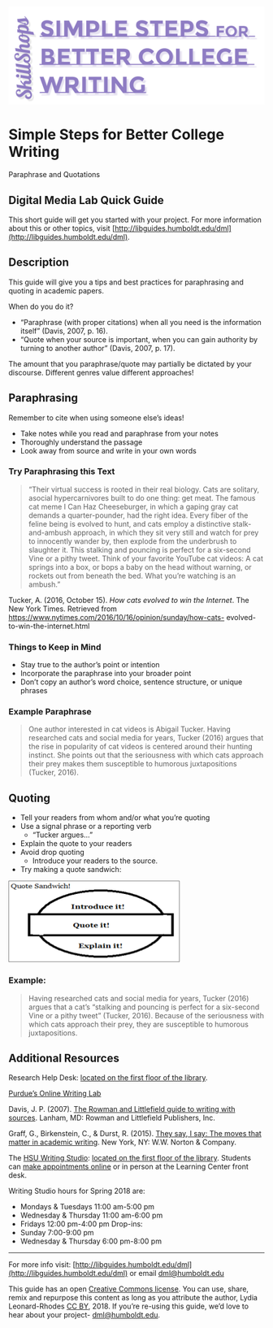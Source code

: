 ![Title banner](images/simpleStepsBanner.png)

# Simple Steps for Better College Writing
Paraphrase and Quotations

## Digital Media Lab Quick Guide
This short guide will get you started with your project. For more information about this or other topics, visit [http://libguides.humboldt.edu/dml](http://libguides.humboldt.edu/dml).


## Description
This guide will give you a tips and best practices for paraphrasing and quoting in academic papers. 

When do you do it? 
+ “Paraphrase (with proper citations) when all you need is the information itself” (Davis, 2007, p. 16).
+ “Quote when your source is important, when you can gain authority by turning to another author” (Davis, 2007, p. 17).

The amount that you paraphrase/quote may partially be dictated by your discourse. Different genres value different approaches!


## Paraphrasing
Remember to cite when using someone else’s ideas!
+ Take notes while you read and paraphrase from your notes
+ Thoroughly understand the passage 
+ Look away from source and write in your own words

### Try Paraphrasing this Text

>“Their virtual success is rooted in their real biology. Cats are solitary, asocial hypercarnivores built to do one thing: get meat. The famous cat meme I Can Haz Cheeseburger, in which a gaping gray cat demands a quarter-pounder, had the right idea. Every fiber of the feline being is evolved to hunt, and cats employ a distinctive stalk-and-ambush approach, in which they sit very still and watch for prey to innocently wander by, then explode from the underbrush to slaughter it.
This stalking and pouncing is perfect for a six-second Vine or a pithy tweet. Think of your favorite YouTube cat videos: A cat springs into a box, or bops a baby on the head without warning, or rockets out from beneath the bed. What you’re watching is an ambush.”

Tucker, A. (2016, October 15). _How cats evolved to win the Internet_. The New York Times. Retrieved from https://www.nytimes.com/2016/10/16/opinion/sunday/how-cats-
evolved-to-win-the-internet.html

### Things to Keep in Mind
+ Stay true to the author’s point or intention
+ Incorporate the paraphrase into your broader point
+ Don’t copy an author’s word choice, sentence structure, or unique phrases

### Example Paraphrase

>One author interested in cat videos is Abigail Tucker. Having researched cats and social media for years, Tucker (2016) argues that the rise in popularity of cat videos is centered around their hunting instinct. She points out that the seriousness with which cats approach their prey makes them susceptible to humorous juxtapositions (Tucker, 2016).  


## Quoting
+ Tell your readers from whom and/or what you’re quoting
+ Use a signal phrase or a reporting verb
    + “Tucker argues…”
+ Explain the quote to your readers
+ Avoid drop quoting
    + Introduce your readers to the source.
+ Try making a quote sandwich:

![Infographic of a quote sandwich with the top as the introduction, the filling as the quote and the bottom as the explanation](images/quoteSandwich.png)

### Example: 
>Having researched cats and social media for years, Tucker (2016) argues that a cat’s “stalking and pouncing is perfect for a six-second Vine or a pithy tweet” (Tucker, 2016).  Because of the seriousness with which cats approach their prey, they are susceptible to humorous juxtapositions.


## Additional Resources 
Research Help Desk: [located on the first floor of the library](http://library.humboldt.edu/about/librarymap.html?y=70&x=145&f=1).

[Purdue’s Online Writing Lab](https://owl.english.purdue.edu/owl/)

Davis, J. P. (2007). [The Rowman and Littlefield guide to writing with sources](https://humboldt-primo.hosted.exlibrisgroup.com/primo-explore/fulldisplay?docid=01CALS_ALMA71401610150002901&context=L&vid=01CALS_HUL&search_scope=01CALS&isFrbr=true&tab=books_csu&lang=en_US). Lanham, MD: Rowman and Littlefield Publishers, Inc.

Graff, G., Birkenstein, C., & Durst, R. (2015). [They say, I say: The moves that matter in academic writing](https://humboldt-primo.hosted.exlibrisgroup.com/primo-explore/fulldisplay?docid=01CALS_ALMA71390912200002901&context=L&vid=01CALS_HUL&search_scope=01CALS&tab=books_csu&lang=en_US). New York, NY: W.W. Norton & Company.

The [HSU Writing Studio](http://learning.humboldt.edu/writing-studio): [located on the first floor of the library](http://library.humboldt.edu/about/librarymap.html?y=3&x=132&f=1). Students can [make appointments online](http://learning.humboldt.edu/writing-studio) or in person at the Learning Center front desk. 

Writing Studio hours for Spring 2018 are: 
+ Mondays & Tuesdays 11:00 am-5:00 pm 
+ Wednesday & Thursday 11:00 am-6:00 pm 
+ Fridays 12:00 pm-4:00 pm 
Drop-ins: 
+ Sunday 7:00-9:00 pm 
+ Wednesday & Thursday 6:00 pm-8:00 pm


---
For more info visit: [http://libguides.humboldt.edu/dml](http://libguides.humboldt.edu/dml) or email dml@humboldt.edu

This guide has an open [Creative Commons license](https://creativecommons.org/share-your-work/licensing-types-examples/). You can use, share, remix and repurpose this content as long as you attribute the author, Lydia Leonard-Rhodes [CC BY](https://creativecommons.org/licenses/by/4.0/), 2018. If you’re re-using this guide, we’d love to hear about your project- dml@humboldt.edu.
